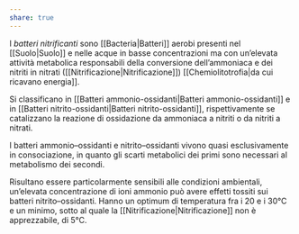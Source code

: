 ```yaml
---
share: true
---
```

I *batteri nitrificanti* sono [[Bacteria|Batteri]] aerobi presenti nel [[Suolo|Suolo]] e nelle acque in basse concentrazioni ma con un’elevata attività metabolica responsabili della conversione dell’ammoniaca e dei nitriti in nitrati ([[Nitrificazione|Nitrificazione]]) [[Chemiolitotrofia|da cui ricavano energia]].

Si classificano in [[Batteri ammonio-ossidanti|Batteri ammonio-ossidanti]] e in [[Batteri nitrito-ossidanti|Batteri nitrito-ossidanti]], rispettivamente se catalizzano la reazione di ossidazione da ammoniaca a nitriti o da nitriti a nitrati.

I batteri ammonio–ossidanti e nitrito–ossidanti vivono quasi esclusivamente in consociazione, in quanto gli scarti metabolici dei primi sono necessari al metabolismo dei secondi.

Risultano essere particolarmente sensibili alle condizioni ambientali, un’elevata concentrazione di ioni ammonio può avere effetti tossiti sui batteri nitrito–ossidanti.
Hanno un optimum di temperatura fra i 20 e i 30°C e un minimo, sotto al quale la [[Nitrificazione|Nitrificazione]] non è apprezzabile, di 5°C.